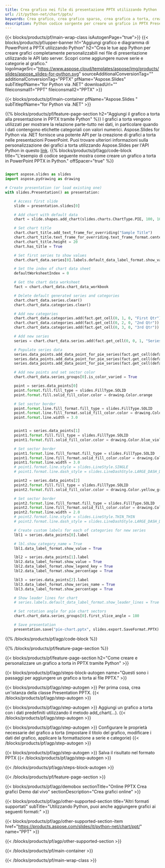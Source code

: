 ```yaml
---
title: Crea grafico nei file di presentazione PPTX utilizzando Python
url: /it/python-net/chart/pptx/
keywords: Crea grafico, crea grafico sparso, crea grafico a torta, crea grafico ad albero, crea grafico azionario, crea grafico a scatola e baffi, crea grafico istogramma, crea grafico a imbuto, grafico sunburst, grafico multicategoria, presentazione PowerPoint, Python
description: Python codice sorgente per creare un grafico in PPTX Presentazione.
---
```


{{< blocks/products/pf/main-wrap-class isAutogenPage="true">}}
{{< blocks/products/pf/upper-banner h1="Aggiungi grafico e diagramma di PowerPoint a PPTX utilizzando Python" h2="Crea le tue app Python per creare grafici completamente personalizzabili nei file di presentazione utilizzando le API lato server. Scopri come aggiungere nuove serie e categorie al grafico." logoImageSrc="https://www.aspose.cloud/templates/aspose/img/products/slides/aspose_slides-for-python.svg" sourceAdditionalConversionTag="" additionalConversionTag="PPTX" pfName="Aspose.Slides" subTitlepfName="for Python via .NET" downloadUrl="" fileiconsmall1="PPT" fileiconsmall2="PPTX" >}}

{{< blocks/products/pf/main-container pfName="Aspose.Slides " subTitlepfName="for Python via .NET" >}}

{{% blocks/products/pf/feature-page-section  h2="Aggiungi il grafico a torta alla presentazione in PPTX tramite Python" %}}
I grafici a torta vengono utilizzati per mostrare la relazione parte-tutto nei dati, in particolare quando i dati contengono etichette categoriali con valori numerici. Aspose.Slides for Python via .NET fornisce una potente API per la creazione di grafici a torta nelle presentazioni PowerPoint. Puoi trovare ulteriori informazioni sulla personalizzazione dei grafici a torta utilizzando Aspose.Slides per l'API Python in questo [link](https://docs.aspose.com/slides/python-net/pie-chart/).
{{% blocks/products/pf/agp/code-block title="L'esempio di codice seguente mostra come creare un grafico a torta in PowerPoint PPTX in Python." offSpacer="true" %}}

```py

import aspose.slides as slides
import aspose.pydrawing as drawing

# Create presentation (or load existing one) 
with slides.Presentation() as presentation:

    # Access first slide
    slide = presentation.slides[0]

    # Add chart with default data
    chart = slide.shapes.add_chart(slides.charts.ChartType.PIE, 100, 100, 400, 400)

    # Set chart title
    chart.chart_title.add_text_frame_for_overriding("Sample Title")
    chart.chart_title.text_frame_for_overriding.text_frame_format.center_text = slides.NullableBool(True)
    chart.chart_title.height = 20
    chart.has_title = True

    # Set first series to show values
    chart.chart_data.series[0].labels.default_data_label_format.show_value = True

    # Set the index of chart data sheet
    defaultWorksheetIndex = 0

    # Get the chart data worksheet
    fact = chart.chart_data.chart_data_workbook

    # Delete default generated series and categories
    chart.chart_data.series.clear()
    chart.chart_data.categories.clear()

    # Add new categories
    chart.chart_data.categories.add(fact.get_cell(0, 1, 0, "First Qtr"))
    chart.chart_data.categories.add(fact.get_cell(0, 2, 0, "2nd Qtr"))
    chart.chart_data.categories.add(fact.get_cell(0, 3, 0, "3rd Qtr"))

    # Add new series
    series = chart.chart_data.series.add(fact.get_cell(0, 0, 1, "Series 1"), chart.type)

    # Populate series data
    series.data_points.add_data_point_for_pie_series(fact.get_cell(defaultWorksheetIndex, 1, 1, 20))
    series.data_points.add_data_point_for_pie_series(fact.get_cell(defaultWorksheetIndex, 2, 1, 50))
    series.data_points.add_data_point_for_pie_series(fact.get_cell(defaultWorksheetIndex, 3, 1, 30))

    # Add new points and set sector color
    chart.chart_data.series_groups[0].is_color_varied = True

    point = series.data_points[0]
    point.format.fill.fill_type = slides.FillType.SOLID
    point.format.fill.solid_fill_color.color = drawing.Color.orange

    # Set sector border
    point.format.line.fill_format.fill_type = slides.FillType.SOLID
    point.format.line.fill_format.solid_fill_color.color = drawing.Color.gray
    point.format.line.width = 3.0


    point1 = series.data_points[1]
    point1.format.fill.fill_type = slides.FillType.SOLID
    point1.format.fill.solid_fill_color.color = drawing.Color.blue_violet

    # Set sector border
    point1.format.line.fill_format.fill_type = slides.FillType.SOLID
    point1.format.line.fill_format.solid_fill_color.color = drawing.Color.blue
    point1.format.line.width = 3.0
    # point1.format.line.style = slides.LineStyle.SINGLE
    # point1.format.line.dash_style = slides.LineDashStyle.LARGE_DASH_DOT

    point2 = series.data_points[2]
    point2.format.fill.fill_type = slides.FillType.SOLID
    point2.format.fill.solid_fill_color.color = drawing.Color.yellow_green

    # Set sector border
    point2.format.line.fill_format.fill_type = slides.FillType.SOLID
    point2.format.line.fill_format.solid_fill_color.color = drawing.Color.red
    point2.format.line.width = 2.0
    # point2.format.line.style = slides.LineStyle.THIN_THIN
    # point2.format.line.dash_style = slides.LineDashStyle.LARGE_DASH_DOT_DOT

    # Create custom labels for each of categories for new series
    lbl1 = series.data_points[0].label

    # lbl.show_category_name = True
    lbl1.data_label_format.show_value = True

    lbl2 = series.data_points[1].label
    lbl2.data_label_format.show_value = True
    lbl2.data_label_format.show_legend_key = True
    lbl2.data_label_format.show_percentage = True

    lbl3 = series.data_points[2].label
    lbl3.data_label_format.show_series_name = True
    lbl3.data_label_format.show_percentage = True

    # Show leader lines for chart
    # series.labels.default_data_label_format.show_leader_lines = True

    # Set rotation angle for pie chart sectors
    chart.chart_data.series_groups[0].first_slice_angle = 180

    # Save presentation
    presentation.save("pie-chart.pptx", slides.export.SaveFormat.PPTX)

```

{{% /blocks/products/pf/agp/code-block %}}

{{% /blocks/products/pf/feature-page-section %}}

{{< blocks/products/pf/feature-page-section  h2="Come creare e personalizzare un grafico a torta in PPTX tramite Python" >}}

{{< blocks/products/pf/agp/steps-block-autogen name="Questi sono i passaggi per aggiungere un grafico a torta ai file PPTX." >}}

{{< blocks/products/pf/agp/step-autogen >}}
Per prima cosa, crea un'istanza della classe Presentation PPTX.
{{< /blocks/products/pf/agp/step-autogen >}}

{{< blocks/products/pf/agp/step-autogen >}}
Aggiungi un grafico a torta con i dati predefiniti utilizzando il metodo add_chart(...).
{{< /blocks/products/pf/agp/step-autogen >}}

{{< blocks/products/pf/agp/step-autogen >}}
Configurare le proprietà necessarie del grafico a torta (impostare il titolo del grafico, modificare i dati del grafico, applicare la formattazione a serie e categorie)
{{< /blocks/products/pf/agp/step-autogen >}}

{{< blocks/products/pf/agp/step-autogen >}}
Salva il risultato nel formato PPTX
{{< /blocks/products/pf/agp/step-autogen >}}

{{< /blocks/products/pf/agp/steps-block-autogen >}}

{{< /blocks/products/pf/feature-page-section >}}

{{< blocks/products/pf/agp/demobox sectionTitle="Online PPTX Crea grafici Demo dal vivo" sectionDescription="Crea grafici online" >}}

{{< blocks/products/pf/agp/other-supported-section title="Altri formati supportati" subTitle="Utilizzando Python, puoi anche aggiungere grafici ai seguenti formati:" >}}

{{< blocks/products/pf/agp/other-supported-section-item href="https://products.aspose.com/slides/it/python-net/chart/ppt/" name="PPT" >}}


{{< /blocks/products/pf/agp/other-supported-section >}}

{{< /blocks/products/pf/main-container >}}
    
{{< /blocks/products/pf/main-wrap-class >}}